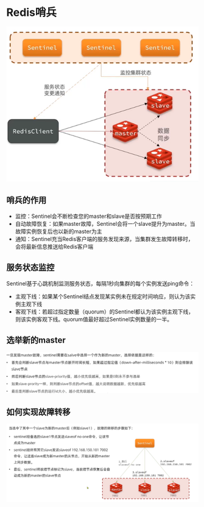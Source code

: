 # Redis哨兵

![image-20220920170602681](Redis哨兵.assets/image-20220920170602681.png)

## 哨兵的作用

- 监控：Sentinel会不断检查您的master和slave是否按预期工作
- 自动故障恢复：如果master故障，Sentinel会将一个slave提升为master。当故障实例恢复后也以新的master为主
- 通知：Sentinel充当Redis客户端的服务发现来源，当集群发生故障转移时，会将最新信息推送给Redis客户端

## 服务状态监控

Sentinel基于心跳机制监测服务状态，每隔1秒向集群的每个实例发送ping命令：

- 主观下线：如果某个Sentinel结点发现某实例未在规定时间响应，则认为该实例主观下线
- 客观下线：若超过指定数量（quorum）的Sentinel都认为该实例主观下线，则该实例客观下线。quorum值最好超过Sentinel实例数量的一半。

## 选举新的master

![image-20220920172339091](Redis哨兵.assets/image-20220920172339091.png)

## 如何实现故障转移

![image-20220920172453519](Redis哨兵.assets/image-20220920172453519.png)